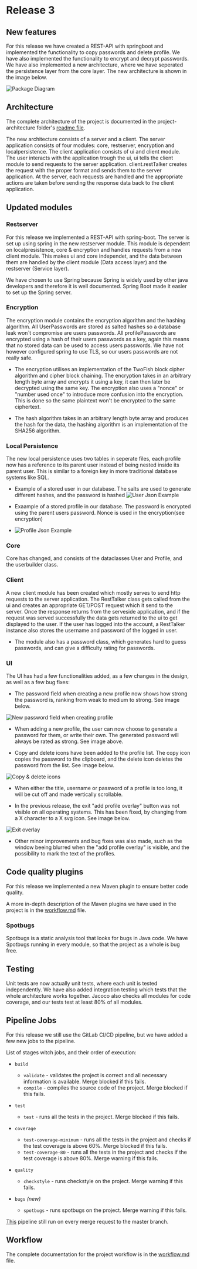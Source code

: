 # Release 3

## New features

For this release we have created a REST-API with springboot and implemented the functionality to copy passwords and delete profile. We have also implemented the functionality to encrypt and decrypt passwords. We have also implemented a new architecture, where we have seperated the persistence layer from the core layer. The new architecture is shown in the image below.

![Package Diagram](..\project-architecture\PUML-diagrams\PackageDiagram.png)

## Architecture

The complete architecture of the project is documented in the project-architecture folder's [readme file](../project-architecture\readme.md).

The new architecture consists of a server and a client. The server application consists of four modules: core, restserver, encryption and localpersistence. The client application consists of ui and client module. The user interacts with the application trough the ui, ui tells the client module to send requests to the server application. client.restTalker creates the request with the proper format and sends them to the server application. At the server, each requests are handled and the appropriate actions are taken before sending the response data back to the client application.

## Updated modules

### Restserver

For this release we implemented a REST-API with spring-boot. The server is set up using spring in the new restserver module. This module is dependent on localpresistence, core & encryption and handles requests from a new client module. This makes ui and core independet, and the data between them are handled by the client module (Data access layer) and the restserver (Service layer).

We have chosen to use Spring because Spring is widely used by other java developers and therefore it is well documented. Spring Boot made it easier to set up the Spring server.

### Encryption

The encryption module contains the encryption algorithm and the hashing algorithm. All UserPasswords are stored as salted hashes so a database leak won´t compromise are users passwords. All profilePasswords are encrypted using a hash of their users passwords as a key, again this means that no stored data can be used to access users passwords. We have not however configured spring to use TLS, so our users passwords are not really safe.

- The encryption utilises an implementation of the TwoFish block cipher algorithm and cipher block chaining. The encryption takes in an arbitrary length byte array and encrypts it using a key, it can then later be decrypted using the same key. The encryption also uses a "nonce" or "number used once" to introduce more confusion into the encryption. This is done so the same plaintext won't be encrypted to the same ciphertext.

- The hash algorithm takes in an arbitrary length byte array and produces the hash for the data, the hashing algorithm is an implementation of the SHA256 algorithm.

### Local Persistence

The new local persistence uses two tables in seperate files, each profile now has a reference to its parent user instead of being nested inside its parent user. This is similar to a foreign key in more traditional database systems like SQL.

- Example of a stored user in our database. The salts are used to generate different hashes, and the password is hashed
![User Json Example](../images/release3_user_json_example.png)

- Exaample of a stored profile in our database. The password is encrypted using the parent users password. Nonce is used in the encryption(see encryption)
- ![Profile Json Example](../images/release3_profile_json_example.png)

### Core

Core has changed, and consists of the dataclasses User and Profile, and the userbuilder class.

### Client

A new client module has been created which mostly serves to send http requests to the server application. The RestTalker class gets called from the ui and creates an appropriate GET/POST request which it send to the server. Once the response returns from the serveside application, and if the request was served successfully the data gets returned to the ui to get displayed to the user. If the user has logged into the account, a RestTalker instance also stores the username and password of the logged in user.

- The module also has a password class, which generates hard to guess passwords, and can give a difficulty rating for passwords.

### UI

The UI has had a few functionalities added, as a few changes in the design, as well as a few bug fixes:

- The password field when creating a new profile now shows how strong the password is, ranking from weak to medium to strong. See image below.

![New password field when creating profile](../images/release3_password_field.png)

- When adding a new profile, the user can now choose to generate a password for them, or write their own. The generated password will always be rated as strong. See image above.

- Copy and delete icons have been added to the profile list. The copy icon copies the password to the clipboard, and the delete icon deletes the password from the list. See image below.

![Copy & delete icons](../images/release3_copy_delete_icons.png)

- When either the title, username or password of a profile is too long, it will be cut off and made vertically scrollable.

- In the previous release, the exit "add profile overlay" button was not visible on all operating systems. This has been fixed, by changing from a X character to a X svg icon. See image below.

![Exit overlay](../images/release3_exit_overlay.png)

- Other minor improvements and bug fixes was also made, such as the window beeing blurred when the "add profile overlay" is visible, and the possibility to mark the text of the profiles.

## Code quality plugins

For this release we implemented a new Maven plugin to ensure better code quality.

A more in-depth description of the Maven plugins we have used in the project is in the [workflow.md](../workflow.md) file.

### Spotbugs

Spotbugs is a static analysis tool that looks for bugs in Java code. We have Spotbugs running in every module, so that the project as a whole is bug free. <!-- Rephrase -->

## Testing

Unit tests are now actually unit tests, where each unit is tested independently. We have also added integration testing which tests that the whole architecture works together. Jacoco also checks all modules for code coverage, and our tests test at least 80% of all modules.

## Pipeline Jobs

For this release we still use the GitLab CI/CD pipeline, but we have added a few new jobs to the pipeline.

List of stages witch jobs, and their order of execution:

- `build`
  - `validate` - validates the project is correct and all necessary information is available. Merge blocked if this fails.
  - `compile` - compiles the source code of the project. Merge blocked if this fails.

- `test`
  - `test` - runs all the tests in the project. Merge blocked if this fails.

- `coverage`
  - `test-coverage-minimum` - runs all the tests in the project and checks if the test coverage is above 60%. Merge blocked if this fails.
  - `test-coverage-80` - runs all the tests in the project and checks if the test coverage is above 80%. Merge warning if this fails.

- `quality`
  - `checkstyle` - runs checkstyle on the project. Merge warning if this fails.

- `bugs` *(new)*
  - `spotbugs` - runs spotbugs on the project. Merge warning if this fails.

[This](../../.gitlab-ci.yml) pipeline still run on every merge request to the master branch.

## Workflow

The complete documentation for the project workflow is in the [workflow.md](../workflow.md) file.

